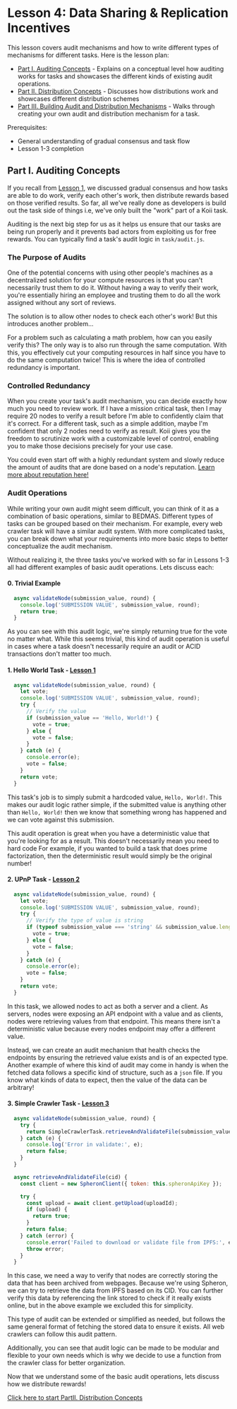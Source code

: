 # Lesson 4: Data Sharing & Replication Incentives

This lesson covers audit mechanisms and how to write different types of mechanisms for different tasks. Here is the lesson plan:

- [Part I. Auditing Concepts](./README.md) - Explains on a conceptual level how auditing works for tasks and showcases the different kinds of existing audit operations.
- [Part II. Distribution Concepts](./PartII.md) - Discusses how distributions work and showcases different distribution schemes
- [Part III. Building Audit and Distribution Mechanisms](./PartIII.md) - Walks through creating your own audit and distribution mechanism for a task.

Prerequisites:

- General understanding of gradual consensus and task flow
- Lesson 1-3 completion

## Part I. Auditing Concepts

If you recall from [Lesson 1](../Lesson%201/PartIII.md), we discussed gradual consensus and how tasks are able to do work, verify each other's work, then distribute rewards based on those verified results. So far, all we've really done as developers is build out the task side of things i.e, we've only built the "work" part of a Koii task.

Auditing is the next big step for us as it helps us ensure that our tasks are being run properly and it prevents bad actors from exploiting us for free rewards. You can typically find a task's audit logic in `task/audit.js`.

### The Purpose of Audits

One of the potential concerns with using other people's machines as a decentralized solution for your compute resources is that you can't necessarily trust them to do it. Without having a way to verify their work, you're essentially hiring an employee and trusting them to do all the work assigned without any sort of reviews.

The solution is to allow other nodes to check each other's work! But this introduces another problem...

For a problem such as calculating a math problem, how can you easily verify this? The only way is to also run through the same computation. With this, you effectively cut your computing resources in half since you have to do the same computation twice! This is where the idea of controlled redundancy is important.

### Controlled Redundancy

When you create your task's audit mechanism, you can decide exactly how much you need to review work. If I have a mission critical task, then I may require 20 nodes to verify a result before I'm able to confidently claim that it's correct. For a different task, such as a simple addition, maybe I'm confident that only 2 nodes need to verify as result. Koii gives you the freedom to scrutinize work with a customizable level of control, enabling you to make those decisions precisely for your use case.

You could even start off with a highly redundant system and slowly reduce the amount of audits that are done based on a node's reputation. [Learn more about reputation here!](https://docs.koii.network/concepts/what-are-tasks/designing-tasks/using-reputation#definition-of-carp)

### Audit Operations

While writing your own audit might seem difficult, you can think of it as a combination of basic operations, similar to BEDMAS. Different types of tasks can be grouped based on their mechanism. For example, every web crawler task will have a similar audit system. With more complicated tasks, you can break down what your requirements into more basic steps to better conceptualize the audit mechanism.

Without realizing it, the three tasks you've worked with so far in Lessons 1-3 all had different examples of basic audit operations. Lets discuss each:

#### 0. Trivial Example

```javascript
  async validateNode(submission_value, round) {
    console.log('SUBMISSION VALUE', submission_value, round);
    return true;
  }
```

As you can see with this audit logic, we're simply returning true for the vote no matter what. While this seems trivial, this kind of audit operation is useful in cases where a task doesn't necessarily require an audit or ACID transactions don't matter too much.

#### 1. Hello World Task - [Lesson 1](../Lesson%201/hello-world/task/audit.js)

```javascript
  async validateNode(submission_value, round) {
    let vote;
    console.log('SUBMISSION VALUE', submission_value, round);
    try {
      // Verify the value
      if (submission_value == 'Hello, World!') {
        vote = true;
      } else {
        vote = false;
      }
    } catch (e) {
      console.error(e);
      vote = false;
    }
    return vote;
  }
```

This task's job is to simply submit a hardcoded value, `Hello, World!`. This makes our audit logic rather simple, if the submitted value is anything other than `Hello, World!` then we know that something wrong has happened and we can vote against this submission.

This audit operation is great when you have a deterministic value that you're looking for as a result. This doesn't necessarily mean you need to hard code For example, if you wanted to build a task that does prime factorization, then the deterministic result would simply be the original number!

#### 2. UPnP Task - [Lesson 2](../Lesson%202/upnp-task/task/audit.js)

```javascript
  async validateNode(submission_value, round) {
    let vote;
    console.log('SUBMISSION VALUE', submission_value, round);
    try {
      // Verify the type of value is string
      if (typeof submission_value === 'string' && submission_value.length > 0) {
        vote = true;
      } else {
        vote = false;
      }
    } catch (e) {
      console.error(e);
      vote = false;
    }
    return vote;
  }
```

In this task, we allowed nodes to act as both a server and a client. As servers, nodes were exposing an API endpoint with a value and as clients, nodes were retrieving values from that endpoint. This means there isn't a deterministic value because every nodes endpoint may offer a different value.

Instead, we can create an audit mechanism that health checks the endpoints by ensuring the retrieved value exists and is of an expected type. Another example of where this kind of audit may come in handy is when the fetched data follows a specific kind of structure, such as a `json` file. If you know what kinds of data to expect, then the value of the data can be arbitrary!

#### 3. Simple Crawler Task - [Lesson 3](../Lesson%203/simple-crawler/task/audit.js)

```javascript
  async validateNode(submission_value, round) {
    try {
      return SimpleCrawlerTask.retrieveAndValidateFile(submission_value);
    } catch (e) {
      console.log('Error in validate:', e);
      return false;
    }
  }
```

```javascript
  async retrieveAndValidateFile(cid) {
    const client = new SpheronClient({ token: this.spheronApiKey });

    try {
      const upload = await client.getUpload(uploadId);
      if (upload) {
        return true;
      }
      return false;
    } catch (error) {
      console.error('Failed to download or validate file from IPFS:', error);
      throw error;
    }
  }
```

In this case, we need a way to verify that nodes are correctly storing the data that has been archived from webpages. Because we're using Spheron, we can try to retrieve the data from IPFS based on its CID. You can further verify this data by referencing the link stored to check if it really exists online, but in the above example we excluded this for simplicity.

This type of audit can be extended or simplified as needed, but follows the same general format of fetching the stored data to ensure it exists. All web crawlers can follow this audit pattern.

Additionally, you can see that audit logic can be made to be modular and flexible to your own needs which is why we decide to use a function from the crawler class for better organization.

Now that we understand some of the basic audit operations, lets discuss how we distribute rewards!

[Click here to start PartII. Distribution Concepts](./PartII.md)
